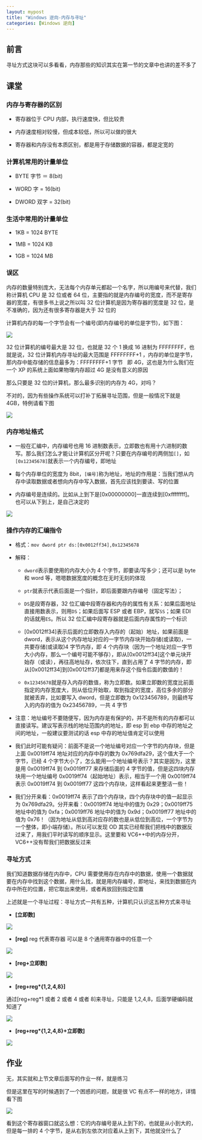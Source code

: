 ```yaml
---
layout: mypost
title: "Windows 逆向-内存与寻址"
categories: [Windows 逆向]
---
```


## 前言

寻址方式这块可以多看看，内存那些的知识其实在第一节的文章中也讲的差不多了

## 课堂

### 内存与寄存器的区别

- 寄存器位于 CPU 内部，执行速度快，但比较贵

- 内存速度相对较慢，但成本较低，所以可以做的很大

- 寄存器和内存没有本质区别，都是用于存储数据的容器，都是定宽的

### 计算机常用的计量单位

- BYTE 字节 ＝ 8(bit)

- WORD 字 = 16(bit)

- DWORD 双字 = 32(bit)

### 生活中常用的计量单位

- 1KB = 1024 BYTE

- 1MB = 1024 KB

- 1GB = 1024 MB

### 误区

内存的数量特别庞大，无法每个内存单元都起一个名字，所以用编号来代替，我们称计算机 CPU 是 32 位或者 64 位，主要指的就是内存编号的宽度，而不是寄存器的宽度，有很多书上说之所以叫 32 位计算机是因为寄存器的宽度是 32 位，是不准确的，因为还有很多寄存器是大于 32 位的

计算机内存的每一个字节会有一个编号(即内存编号的单位是字节)，如下图：

![](image-6.png)

32 位计算机的编号最大是 32 位，也就是 32 个 1 换成 16 进制为 FFFFFFFF，也就是说，32 位计算机内存寻址的最大范围是 FFFFFFFF+1 ，内存的单位是字节，那内存中能存储的信息最多为：FFFFFFFF+1 字节   即 4G，这也是为什么我们在一个 XP 的系统上面如果物理内存超过 4G 是没有意义的原因

那么只要是 32 位的计算机，那么最多识别的内存为 4G，对吗？

不对的，因为有些操作系统可以打补丁拓展寻址范围，但是一般情况下就是 4GB，特例请看下图

![](image-7.png)

### 内存地址格式

- 一般在汇编中，内存编号也用 16 进制数表示，立即数也有用十六进制的数写。那么我们怎么才能让计算机区分开呢？只要在内存编号的两侧加`[]`，如`[0x12345678]`就表示一个内存编号，即地址

- 每个内存单位的宽度为 8bit，`[编号]`称为地址，地址的作用是：当我们想从内存中读取数据或者想向内存中写入数据，首先应该找到要读、写的位置

- 内存编号是连续的。比如从上到下是\[0x00000000\]一直连续到\[0xffffffff\]。也可以从下到上，是自己决定的

![](image-8.png)

### 操作内存的汇编指令

- 格式：`mov dword ptr ds:[0x0012ff34],0x12345678`

- 解释：

  - `dword`表示要使用的内存大小为 4 个字节，即要读/写多少；还可以是 byte 和 word 等，嗯嗯数据宽度的概念在无时无刻的体现

  - `ptr`就表示代表后面是一个指针，即后面要跟内存编号（固定写法）；

  - `DS`是段寄存器，32 位汇编中段寄存器和内存的属性有关系：如果后面地址直接用数表示，则用`DS`；如果后面写 ESP 或者 EBP，就写`SS`；如果 EDI 的话就用`ES`。所以 32 位汇编中段寄存器就是后面内存属性的一个标识

  - \[0x0012ff34\]表示后面的立即数存入内存的（起始）地址，如果前面是 dword，表示从这个内存地址对应的一字节内存块开始存储(或读取)，一共要存储(或读取)4 字节内存，即 4 个内存块（因为一个地址对应一字节大小内存，那么一个编号可能不够存），即从\[0x0012ff34\]这个单元块开始存（或读），再往高地址存，依次往下，直到占用了 4 字节的内存，即从\[0x0012ff34\]到\[0x0012ff37\]都是用来存这个指令后面的数值的！

  - `0x12345678`就是存入内存的数值，称为立即数。如果立即数的宽度比前面指定的内存宽度大，则从低位开始取，取到指定的宽度，高位多余的部分就被丢弃，比如要写入 dword，但是立即数为 0x123456789，则最终写入的内存的值为 0x23456789，一共 4 字节

- 注意：地址编号不要随便写，因为内存是有保护的，并不是所有的内存都可以直接读写。建议写表示栈的地址范围内的地址，即 esp 到 ebp 中存的地址之间的地址，一般建议要测试的话 esp 中存的地址值肯定可以使用

- 我们此时可能有疑问：前面不是说一个地址编号对应一个字节的内存块，但是上面 0x0019ff74 地址对应的内存中存的数为 0x769dfa29，这个值大于一个字节，已经 4 个字节大小了，怎么能用一个地址编号表示？其实是因为，这里是用 0x0019ff74 到 0x0019ff77 来存储后面的 4 字节的值，但是这四块内存块用一个地址编号 0x0019ff74（起始地址）表示，相当于一个用 0x0019ff74 表示 0x0019ff74 到 0x0019ff77 这四个内存块，这样看起来更整洁一些！

- 我们分开来看：0x0019ff74 表示了四个内存块，四个内存块中的值一起显示为 0x769dfa29。分开来看：0x0019ff74 地址中的值为 0x29；0x0019ff75 地址中的值为 0xfa；0x0019ff76 地址中的值为 0x9d；0x0019ff77 地址中的值为 0x76！（因为地址从低到高对应存的数也是从低位到高位，一个字节为一个整体，即小端存储）。所以可以发现 OD 其实已经帮我们把栈中的数据反过来了，用我们平时读写的顺序显示。这里要和 VC6++中的内存分开，VC6++没有帮我们把数据反过来

### 寻址方式

我们知道数据存储在内存中，CPU 需要使用存在内存中的数据，使用一个数据就要在内存中找到这个数据，用什么找，就是用内存编号，即地址，来找到数据在内存中所在的位置，把它取出来使用，或者再放回到指定位置

上述就是一个寻址过程：寻址方式一共有五种，计算机只认识这五种方式来寻址

- **\[立即数\]**

![](image-9.png)

- **\[reg\]** reg 代表寄存器 可以是 8 个通用寄存器中的任意一个

![](image-10.png)

- **\[reg+立即数\]**

![](image-11.png)

- **\[reg+reg\*{1,2,4,8}\]**

通过\[reg+reg\*1 或者 2 或者 4 或者 8\]来寻址，只能是 1,2,4,8，后面学硬编码就知道了

![](image-12.png)

- **\[reg+reg\*{1,2,4,8}+立即数\]**

![](image-13.png)

## 作业

无，其实就和上节文章后面写的作业一样，就是练习

但是这里在写的时候遇到了一个困惑的问题，就是很 VC 有点不一样的地方，详情看下图

![](image-14.png)

看到这个寄存器窗口就这么想：它的内存编号是从上到下的，也就是从小到大的，但是每一排的 4 个字节，是从右到左依次对应着从上到下，其他就没什么了
